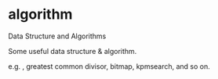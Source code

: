 algorithm
=========

Data Structure and Algorithms

Some useful data structure & algorithm.

e.g. , greatest common divisor, bitmap, kpmsearch, and so on.
